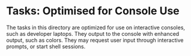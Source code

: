 <!--
SPDX-FileCopyrightText: 2024-present Stuart Ellis <stuart@stuartellis.name>

SPDX-License-Identifier: MIT
-->

# Tasks: Optimised for Console Use

The tasks in this directory are optimized for use on interactive consoles, such as developer laptops. They output to the console with enhanced output, such as colors. They may request user input through interactive prompts, or start shell sessions.
